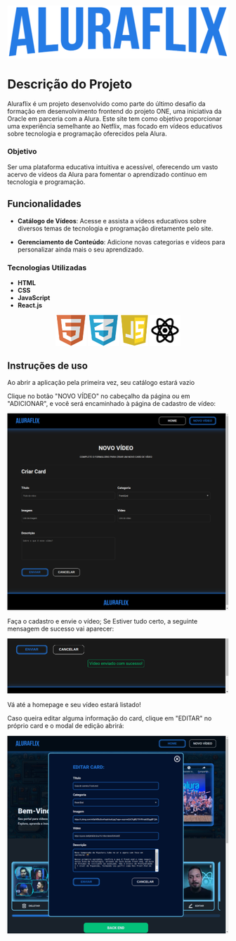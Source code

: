 <div align="center">

![Logo do projeto](public/logo.svg)

</div>

# Descrição do Projeto

Aluraflix é um projeto desenvolvido como parte do último desafio da formação em desenvolvimento frontend do projeto ONE, uma iniciativa da Oracle em parceria com a Alura. Este site tem como objetivo proporcionar uma experiência semelhante ao Netflix, mas focado em vídeos educativos sobre tecnologia e programação oferecidos pela Alura.

### Objetivo

Ser uma plataforma educativa intuitiva e acessível, oferecendo um vasto acervo de vídeos da Alura para fomentar o aprendizado contínuo em tecnologia e programação.

## Funcionalidades

- **Catálogo de Vídeos**: Acesse e assista a vídeos educativos sobre diversos temas de tecnologia e programação diretamente pelo site.

- **Gerenciamento de Conteúdo**: Adicione novas categorias e vídeos para personalizar ainda mais o seu aprendizado.

### Tecnologias Utilizadas

- **HTML**
- **CSS**
- **JavaScript**
- **React.js**

<div align="center">

<img src="public/imagens/html-logo.png" alt="Logo HTML" width="70" />  <img src="public/imagens/css-logo.png" alt="Logo CSS" width="70" />  <img src="public/imagens/js-logo.png" alt="Logo JavaScript" width="62" />  <img src="public/imagens/react-icon.png" alt="Logo HTML" width="70" />
</div>

## Instruções de uso

Ao abrir a aplicação pela primeira vez, seu catálogo estará vazio

Clique no botão "NOVO VÍDEO" no cabeçalho da página ou em "ADICIONAR", e você será encaminhado à página de cadastro de vídeo: 

![Página de cadastro de Novo vídeo](public/imagens/new-video-page.png)

Faça o cadastro e envie o vídeo; Se Estiver tudo certo, a seguinte mensagem de sucesso vai aparecer:

![Vídeo enviado com sucesso](public/imagens/sucess-message.png)

Vá até a homepage e seu vídeo estará listado!

Caso queira editar alguma informação do card, clique em "EDITAR" no próprio card e o modal de edição abrirá:

![Modal de edição de card](public/imagens/modal-editar-card.png)




[def]: #índice
